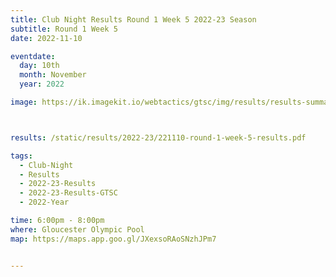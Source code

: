 ```yaml
---
title: Club Night Results Round 1 Week 5 2022-23 Season
subtitle: Round 1 Week 5
date: 2022-11-10

eventdate:
  day: 10th
  month: November
  year: 2022

image: https://ik.imagekit.io/webtactics/gtsc/img/results/results-summary-5.jpg



results: /static/results/2022-23/221110-round-1-week-5-results.pdf

tags:
  - Club-Night
  - Results
  - 2022-23-Results
  - 2022-23-Results-GTSC
  - 2022-Year

time: 6:00pm - 8:00pm
where: Gloucester Olympic Pool
map: https://maps.app.goo.gl/JXexsoRAoSNzhJPm7


---
```






